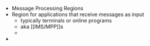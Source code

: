 - Message Processing Regions
- Region for applications that receive messages as input
	- typically terminals or online programs
	- aka [[IMS/MPP]]s
	-
-